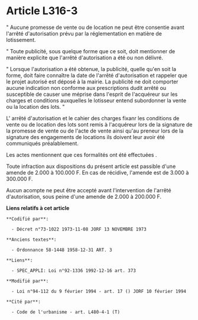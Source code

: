 # Article L316-3

" Aucune promesse de vente ou de location ne peut être consentie avant l'arrêté d'autorisation prévu par la réglementation en
matière de lotissement.

" Toute publicité, sous quelque forme que ce soit, doit mentionner de manière explicite que l'arrêté d'autorisation a été ou
non délivré.

" Lorsque l'autorisation a été obtenue, la publicité, quelle qu'en soit la forme, doit faire connaître la date de l'arrêté
d'autorisation et rappeler que le projet autorisé est déposé à la mairie. La publicité ne doit comporter aucune indication
non conforme aux prescriptions dudit arrêté ou susceptible de causer une méprise dans l'esprit de l'acquéreur sur les charges
et conditions auxquelles le lotisseur entend subordonner la vente ou la location des lots. "

L' arrêté d'autorisation et le cahier des charges fixanr les conditions de vente ou de location des lots sont remis à
l'acquéreur lors de la signature de la promesse de vente ou de l'acte de vente ainsi qu'au preneur lors de la signature des
engagements de locations ils doivent leur avoir été communiqués préalablement.

Les actes mentionnent que ces formalités ont été effectuées .

Toute infraction aux dispositions du présent article est passible d'une amende de 2.000 à 100.000 F. En cas de récidive,
l'amende est de 3.000 à 300.000 F.

Aucun acompte ne peut être accepté avant l'intervention de l'arrêté d'autorisation, sous peine d'une amende de 2.000 à
200.000 F.

**Liens relatifs à cet article**

	**Codifié par**:

	  - Décret n°73-1022 1973-11-08 JORF 13 NOVEMBRE 1973

	**Anciens textes**:

	  - Ordonnance 58-1448 1958-12-31 ART. 3

	**Liens**:

	  - SPEC_APPLI: Loi n°92-1336 1992-12-16 art. 373

	**Modifié par**:

	  - Loi n°94-112 du 9 février 1994 - art. 17 () JORF 10 février 1994

	**Cité par**:

	  - Code de l'urbanisme - art. L480-4-1 (T)

